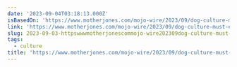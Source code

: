 ```yaml
---
date: '2023-09-04T03:18:13.000Z'
isBasedOn: 'https://www.motherjones.com/mojo-wire/2023/09/dog-culture-must-end-bite-me/'
link: 'https://www.motherjones.com/mojo-wire/2023/09/dog-culture-must-end-bite-me/'
slug: 2023-09-03-httpswwwmotherjonescommojo-wire202309dog-culture-must-end-bite-me
tags:
  - culture
title: 'https://www.motherjones.com/mojo-wire/2023/09/dog-culture-must-end-bite-me/'
---
```


